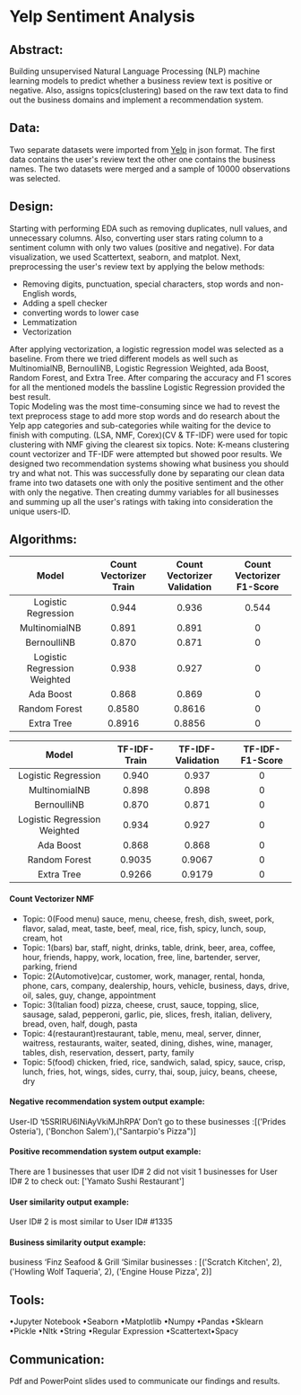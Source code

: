 # Yelp Sentiment Analysis


## Abstract:
Building unsupervised Natural Language Processing (NLP) machine learning models to predict whether a business review text is positive or negative. Also, assigns topics(clustering) based on the raw text data to find out the business domains and implement a recommendation system.
## Data:
Two separate datasets were imported from [Yelp](https://www.yelp.com/dataset) in json format. The first data contains the user's review text the other one contains the business names. The two datasets were merged and a sample of 10000 observations was selected.
## Design:
Starting with performing EDA such as removing duplicates, null values, and unnecessary columns. Also, converting user stars rating column to a sentiment column with only two values (positive and negative). For data visualization, we used Scattertext, seaborn, and matplot.
Next, preprocessing the user's review text by applying the below methods:
- Removing digits, punctuation, special characters, stop words and non-English words, 
- Adding a spell checker
- converting words to lower case
- Lemmatization
- Vectorization

After applying vectorization, a logistic regression model was selected as a baseline. From there we tried different models as well such as MultinomialNB, BernoulliNB, Logistic Regression Weighted, ada Boost, Random Forest, and Extra Tree. After comparing the accuracy and F1 scores for all the mentioned models the bassline Logistic Regression provided the best result.  
Topic Modeling was the most time-consuming since we had to revest the text preprocess stage to add more stop words and do research about the Yelp app categories and sub-categories while waiting for the device to finish with computing. (LSA, NMF, Corex)(CV & TF-IDF) were used for topic clustering with NMF giving the clearest six topics.
Note: K-means clustering count vectorizer and TF-IDF were attempted but showed poor results.
We designed two recommendation systems showing what business you should try and what not. This was successfully done by separating our clean data frame into two datasets one with only the positive sentiment and the other with only the negative. Then creating dummy variables for all businesses and summing up all the user's ratings with taking into consideration the unique users-ID.

## Algorithms:


| Model | Count Vectorizer Train | Count Vectorizer Validation | Count Vectorizer F1-Score | 
| :---: | :---: | :---: | :---: | 
| Logistic Regression | 0.944 | 0.936  | 0.544 | 
| MultinomialNB| 0.891 | 0.891 | 0 | 
| BernoulliNB | 0.870 | 0.871 | 0 | 
| Logistic Regression Weighted | 0.938| 0.927  | 0 |
| Ada Boost | 0.868 | 0.869  | 0| 
| Random Forest | 0.8580 | 0.8616  | 0 | 
| Extra Tree| 0.8916 | 0.8856  | 0 | 

| Model | TF-IDF-Train | TF-IDF-Validation | TF-IDF-F1-Score | 
| :---: | :---: | :---: | :---: | 
| Logistic Regression | 0.940 | 0.937  | 0 | 
| MultinomialNB| 0.898 | 0.898 | 0 | 
| BernoulliNB | 0.870 | 0.871 | 0 | 
| Logistic Regression Weighted | 0.934| 0.927  | 0 |
| Ada Boost | 0.868 | 0.868  | 0| 
| Random Forest | 0.9035 | 0.9067  | 0 | 
| Extra Tree| 0.9266 | 0.9179  | 0 | 

#### Count Vectorizer NMF

- Topic: 0(Food menu) sauce, menu, cheese, fresh, dish, sweet, pork, flavor, salad, meat, taste, beef, meal, rice, fish, spicy, lunch, soup, cream, hot 
- Topic: 1(bars) bar, staff, night, drinks, table, drink, beer, area, coffee, hour, friends, happy, work, location, free, line, bartender, server, parking, friend 
- Topic: 2(Automotive)car, customer, work, manager, rental, honda, phone, cars, company, dealership, hours, vehicle, business, days, drive, oil, sales, guy, change, appointment
- Topic: 3(Italian food) pizza, cheese, crust, sauce, topping, slice, sausage, salad, pepperoni, garlic, pie, slices, fresh, italian, delivery, bread, oven, half, dough, pasta 
- Topic: 4(restaurant)restaurant, table, menu, meal, server, dinner, waitress, restaurants, waiter, seated, dining, dishes, wine, manager, tables, dish, reservation, dessert, party, family
- Topic: 5(food) chicken, fried, rice, sandwich, salad, spicy, sauce, crisp, lunch, fries, hot, wings, sides, curry, thai, soup, juicy, beans, cheese, dry


#### Negative recommendation system output example:

User-ID ‘t5SRIRU6INiAyVkiMJhRPA’
Don’t go to these businesses :[('Prides Osteria'), ('Bonchon Salem'),("Santarpio's Pizza")]

#### Positive recommendation system output example:
There are 1 businesses that user ID# 2 did not visit 1 businesses for User ID# 2 to check out: ['Yamato Sushi Restaurant'] 

#### User similarity output example:
User ID# 2 is most similar to User ID# #1335 

#### Business similarity output example:
business  ‘Finz Seafood & Grill ‘Similar businesses :
[('Scratch Kitchen', 2), ('Howling Wolf Taqueria', 2), ('Engine House Pizza', 2)]
 
## Tools:
•Jupyter Notebook •Seaborn •Matplotlib •Numpy •Pandas •Sklearn •Pickle •Nltk •String •Regular Expression •Scattertext•Spacy

## Communication:
Pdf and PowerPoint slides used to communicate our findings and results.










